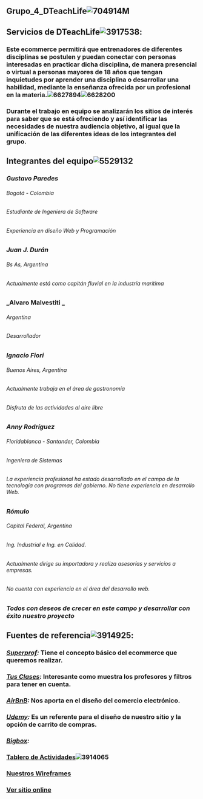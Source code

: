 ## Grupo_4_DTeachLife![704914M](https://user-images.githubusercontent.com/101680991/193825809-1d07c223-3f3b-4b20-9dd8-42f021d744df.png)

## Servicios de DTeachLife![3917538](https://user-images.githubusercontent.com/101680991/193915299-8336aca2-d1c3-4e7b-be69-79dd1d7ecc72.png):

### Este ecommerce permitirá que entrenadores de diferentes disciplinas se postulen y puedan conectar con personas interesadas en practicar dicha disciplina, de manera presencial o virtual a personas mayores de 18 años que tengan inquietudes por aprender una disciplina o desarrollar una habilidad, mediante la enseñanza ofrecida por un profesional en la materia.![6627894](https://user-images.githubusercontent.com/101680991/193914323-28fdd651-b6c7-49da-abff-f8cd98740e6b.png)![6628200](https://user-images.githubusercontent.com/101680991/193914331-9a5108cd-ea47-495f-9db5-842e9441b6af.png)

### Durante el trabajo en equipo se analizarán los sitios de interés para saber que se está ofreciendo y así identificar las necesidades de nuestra audiencia objetivo, al igual que la unificación de las diferentes ideas de los integrantes del grupo.

## Integrantes del equipo![5529132](https://user-images.githubusercontent.com/101680991/193914734-1099b6dd-ad0a-44c1-9703-5d110bc77dec.png)

### _Gustavo Paredes_

###### Bogotá - Colombia

###### Estudiante de Ingeniera de Software

###### Experiencia en diseño Web y Programación

### _Juan J. Durán_

###### Bs As, Argentina

###### Actualmente está como capitán fluvial en la industría marítima

### _Alvaro Malvestiti _

###### Argentina

###### Desarrollador

### _Ignacio Fiori_

###### Buenos Aires, Argentina

###### Actualmente trabaja en el área de gastronomía

###### Disfruta de las actividades al aire libre

### _Anny Rodríguez_

###### Floridablanca - Santander, Colombia

###### Ingeniera de Sistemas

###### La experiencia profesional ha estado desarrollado en el campo de la tecnología con programas del gobierno. No tiene experiencia en desarrollo Web.

### _Rómulo_

###### Capital Federal, Argentina

###### Ing. Industrial e Ing. en Calidad.

###### Actualmente dirige su importadora y realiza asesorías y servicios a empresas.

###### No cuenta con experiencia en el área del desarrollo web.

### _Todos con deseos de crecer en este campo y desarrollar con éxito nuestro proyecto_

## Fuentes de referencia![3914925](https://user-images.githubusercontent.com/101680991/193916186-dc75d30a-af16-448e-b977-ae2cf8c0a8be.png):

### _[Superprof](https://www.superprof.com/):_ Tiene el concepto básico del ecommerce que queremos realizar.

### _[Tus Clases](https://www.tusclases.com.ar/):_ Interesante como muestra los profesores y filtros para tener en cuenta.

### _[AirBnB](https://www.airbnb.com/):_ Nos aporta en el diseño del comercio electrónico.

### _[Udemy](https://www.udemy.com/):_ Es un referente para el diseño de nuestro sitio y la opción de carrito de compras.

### _[Bigbox](https://www.bigbox.com.ar/):_

### [Tablero de Actividades](https://amalvestiti.atlassian.net/jira/software/projects/DTEC/boards/3/roadmap?selectedIssue=DTEC-7)![3914065](https://user-images.githubusercontent.com/101680991/193915072-f6fae9b5-b2d7-485b-837a-59d78216bc10.png)

### [Nuestros Wireframes](https://wireframe.cc/pro/pp/d9f81498d585393)

### [Ver sitio online](https://dteachlife.onrender.com)
